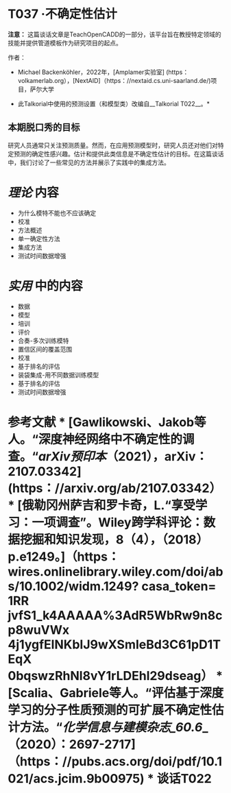 # T037 ·不确定性估计

**注意：** 这篇谈话文章是TeachOpenCADD的一部分，该平台旨在教授特定领域的技能并提供管道模板作为研究项目的起点。

作者：

- Michael Backenköhler，2022年，[Amplamer实验室] (https：volkamerlab.org），[NextAID]（https：//nextaid.cs.uni-saarland.de/)项目，萨尔大学

* 此Talkorial中使用的预测设置（和模型类）改编自__Talkorial T022__。*

## 本期脱口秀的目标

研究人员通常只关注预测质量。然而，在应用预测模型时，研究人员还对他们对特定预测的确定性感兴趣。估计和提供此类信息是不确定性估计的目标。在这篇谈话中，我们讨论了一些常见的方法并展示了实践中的集成方法。

# *理论* 内容

* 为什么模特不能也不应该确定
* 校准 
* 方法概述 
* 单一确定性方法 
* 集成方法 
* 测试时间数据增强

 # *实用* 中的内容 
 * 数据 
 * 模型 
 * 培训 
 * 评价 
 * 合奏-多次训练模特 
 * 置信区间的覆盖范围 
 * 校准 
 * 基于排名的评估 
 * 装袋集成-用不同数据训练模型 
 * 基于排名的评估 
 * 测试时间数据增强

 # 参考文献 * [Gawlikowski、Jakob等人。“深度神经网络中不确定性的调查。“_arXiv预印本_（2021），arXiv：__2107.03342__] (https：//arxiv.org/ab/2107.03342） * [俄勒冈州萨吉和罗卡奇，L.“享受学习：一项调查”。Wiley跨学科评论：数据挖掘和知识发现，8（4），（2018）p.e1249。]（https：wires.onlinelibrary.wiley.com/doi/abs/10.1002/widm.1249? casa_token= 1RR jvfS1_k4AAAAA%3AdR5WbRw9n8cp8wuVWx 4j1ygfElNKbIJ9wXSmIeBd3C61pD1TEqX 0bqswzRhNl8vY1rLDEhl29dseag） * [Scalia、Gabriele等人。“评估基于深度学习的分子性质预测的可扩展不确定性估计方法。“_化学信息与建模杂志_60.6__（2020）：2697-2717]（https：//pubs.acs.org/doi/pdf/10.1021/acs.jcim.9b00975) * __谈话T022__ 